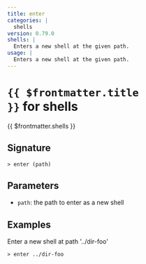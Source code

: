 ```yaml
---
title: enter
categories: |
  shells
version: 0.79.0
shells: |
  Enters a new shell at the given path.
usage: |
  Enters a new shell at the given path.
---
```


# <code>{{ $frontmatter.title }}</code> for shells

<div class='command-title'>{{ $frontmatter.shells }}</div>

## Signature

`> enter (path)`

## Parameters

- `path`: the path to enter as a new shell

## Examples

Enter a new shell at path '../dir-foo'

```nu
> enter ../dir-foo

```
